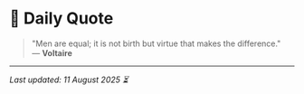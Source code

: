 # 📜 Daily Quote

> "Men are equal; it is not birth but virtue that makes the difference."  
> — **Voltaire**

---

_Last updated: 11 August 2025 ⏳_
